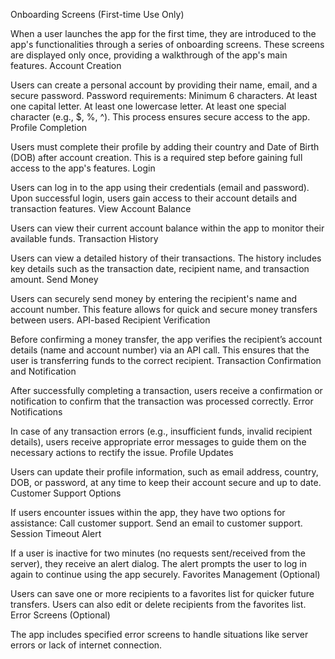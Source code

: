 Onboarding Screens (First-time Use Only)

When a user launches the app for the first time, they are introduced to the app's functionalities through a series of onboarding screens.
These screens are displayed only once, providing a walkthrough of the app's main features.
Account Creation

Users can create a personal account by providing their name, email, and a secure password.
Password requirements:
Minimum 6 characters.
At least one capital letter.
At least one lowercase letter.
At least one special character (e.g., $, %, ^).
This process ensures secure access to the app.
Profile Completion

Users must complete their profile by adding their country and Date of Birth (DOB) after account creation.
This is a required step before gaining full access to the app's features.
Login

Users can log in to the app using their credentials (email and password).
Upon successful login, users gain access to their account details and transaction features.
View Account Balance

Users can view their current account balance within the app to monitor their available funds.
Transaction History

Users can view a detailed history of their transactions.
The history includes key details such as the transaction date, recipient name, and transaction amount.
Send Money

Users can securely send money by entering the recipient's name and account number.
This feature allows for quick and secure money transfers between users.
API-based Recipient Verification

Before confirming a money transfer, the app verifies the recipient’s account details (name and account number) via an API call.
This ensures that the user is transferring funds to the correct recipient.
Transaction Confirmation and Notification

After successfully completing a transaction, users receive a confirmation or notification to confirm that the transaction was processed correctly.
Error Notifications

In case of any transaction errors (e.g., insufficient funds, invalid recipient details), users receive appropriate error messages to guide them on the necessary actions to rectify the issue.
Profile Updates

Users can update their profile information, such as email address, country, DOB, or password, at any time to keep their account secure and up to date.
Customer Support Options

If users encounter issues within the app, they have two options for assistance:
Call customer support.
Send an email to customer support.
Session Timeout Alert

If a user is inactive for two minutes (no requests sent/received from the server), they receive an alert dialog.
The alert prompts the user to log in again to continue using the app securely.
Favorites Management (Optional)

Users can save one or more recipients to a favorites list for quicker future transfers.
Users can also edit or delete recipients from the favorites list.
Error Screens (Optional)

The app includes specified error screens to handle situations like server errors or lack of internet connection.
